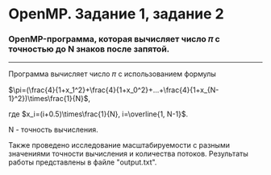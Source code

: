 # OpenMP. Задание 1, задание 2

### OpenMP-программа, которая вычисляет число 𝜋 с точностью до N знаков после запятой.

---

Программа вычисляет число 𝜋 с использованием формулы

$\pi=(\frac{4}{1+x_1^2}+\frac{4}{1+x_0^2}+...+\frac{4}{1+x_{N-1}^2})\times\frac{1}{N}$,

где $x_i=(i+0.5)\times\frac{1}{N}, i=\overline{1, N-1}$.

N - точность вычисления.

Также проведено исследование масштабируемости с разными значениями точности вычисления и количества потоков. Результаты работы представлены в файле "output.txt".
